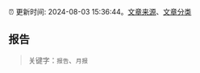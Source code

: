 :alarm_clock: 更新时间: 2024-08-03 15:36:44。[文章来源](/README.md)、[文章分类](/TAGS.md)

## 报告


> 关键字：`报告`、`月报`



